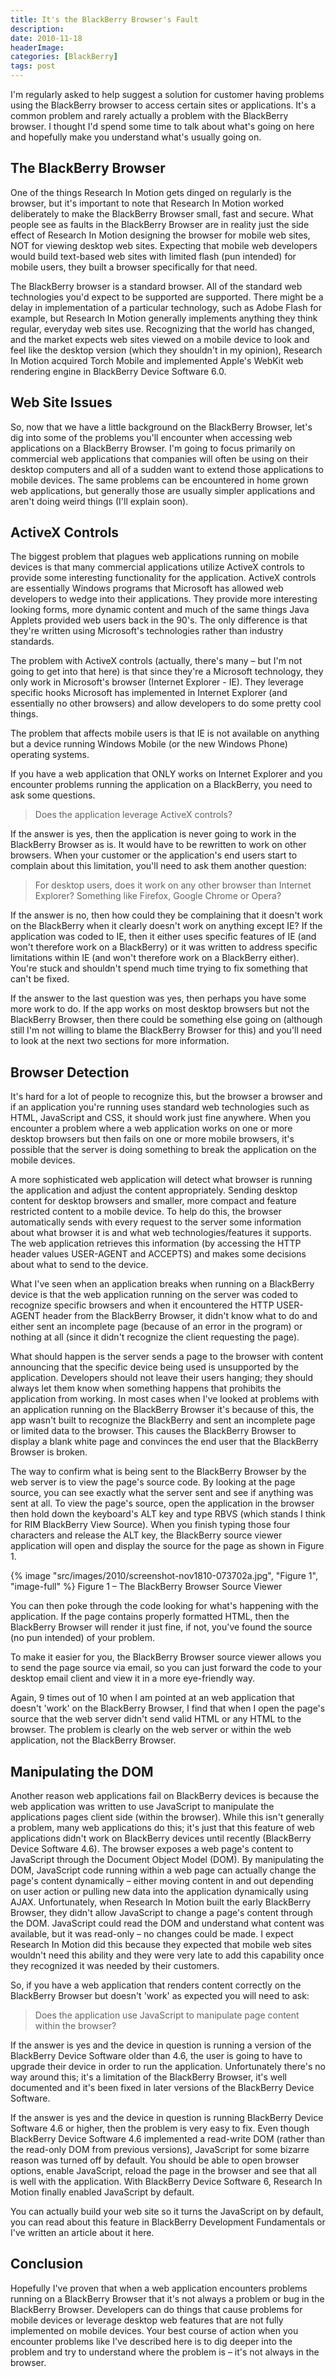 ```yaml
---
title: It's the BlackBerry Browser's Fault
description: 
date: 2010-11-18
headerImage: 
categories: [BlackBerry]
tags: post
---
```


I'm regularly asked to help suggest a solution for customer having problems using the BlackBerry browser to access certain sites or applications. It's a common problem and rarely actually a problem with the BlackBerry browser. I thought I'd spend some time to talk about what's going on here and hopefully make you understand what's usually going on.

## The BlackBerry Browser

One of the things Research In Motion gets dinged on regularly is the browser, but it's important to note that Research In Motion worked deliberately to make the BlackBerry Browser small, fast and secure. What people see as faults in the BlackBerry Browser are in reality just the side effect of Research In Motion designing the browser for mobile web sites, NOT for viewing desktop web sites. Expecting that mobile web developers would build text-based web sites with limited flash (pun intended) for mobile users, they built a browser specifically for that need.

The BlackBerry browser is a standard browser. All of the standard web technologies you'd expect to be supported are supported. There might be a delay in implementation of a particular technology, such as Adobe Flash for example, but Research In Motion generally implements anything they think regular, everyday web sites use. Recognizing that the world has changed, and the market expects web sites viewed on a mobile device to look and feel like the desktop version (which they shouldn't in my opinion), Research In Motion acquired Torch Mobile and implemented Apple's WebKit web rendering engine in BlackBerry Device Software 6.0.

## Web Site Issues

So, now that we have a little background on the BlackBerry Browser, let's dig into some of the problems you'll encounter when accessing web applications on a BlackBerry Browser. I'm going to focus primarily on commercial web applications that companies will often be using on their desktop computers and all of a sudden want to extend those applications to mobile devices. The same problems can be encountered in home grown web applications, but generally those are usually simpler applications and aren't doing weird things (I'll explain soon).

## ActiveX Controls

The biggest problem that plagues web applications running on mobile devices is that many commercial applications utilize ActiveX controls to provide some interesting functionality for the application. ActiveX controls are essentially Windows programs that Microsoft has allowed web developers to wedge into their applications. They provide more interesting looking forms, more dynamic content and much of the same things Java Applets provided web users back in the 90's. The only difference is that they're written using Microsoft's technologies rather than industry standards.

The problem with ActiveX controls (actually, there's many – but I'm not going to get into that here) is that since they're a Microsoft technology, they only work in Microsoft's browser (Internet Explorer - IE). They leverage specific hooks Microsoft has implemented in Internet Explorer (and essentially no other browsers) and allow developers to do some pretty cool things.

The problem that affects mobile users is that IE is not available on anything but a device running Windows Mobile (or the new Windows Phone) operating systems.

If you have a web application that ONLY works on Internet Explorer and you encounter problems running the application on a BlackBerry, you need to ask some questions.

> Does the application leverage ActiveX controls?

If the answer is yes, then the application is never going to work in the BlackBerry Browser as is. It would have to be rewritten to work on other browsers. When your customer or the application's end users start to complain about this limitation, you'll need to ask them another question:

> For desktop users, does it work on any other browser than Internet Explorer? Something like Firefox, Google Chrome or Opera?

If the answer is no, then how could they be complaining that it doesn't work on the BlackBerry when it clearly doesn't work on anything except IE? If the application was coded to IE, then it either uses specific features of IE (and won't therefore work on a BlackBerry) or it was written to address specific limitations within IE (and won't therefore work on a BlackBerry either). You're stuck and shouldn't spend much time trying to fix something that can't be fixed.

If the answer to the last question was yes, then perhaps you have some more work to do. If the app works on most desktop browsers but not the BlackBerry Browser, then there could be something else going on (although still I'm not willing to blame the BlackBerry Browser for this) and you'll need to look at the next two sections for more information.

## Browser Detection

It's hard for a lot of people to recognize this, but the browser a browser and if an application you're running uses standard web technologies such as HTML, JavaScript and CSS, it should work just fine anywhere. When you encounter a problem where a web application works on one or more desktop browsers but then fails on one or more mobile browsers, it's possible that the server is doing something to break the application on the mobile devices.

A more sophisticated web application will detect what browser is running the application and adjust the content appropriately. Sending desktop content for desktop browsers and smaller, more compact and feature restricted content to a mobile device. To help do this, the browser automatically sends with every request to the server some information about what browser it is and what web technologies/features it supports. The web application retrieves this information (by accessing the HTTP header values USER-AGENT and ACCEPTS) and makes some decisions about what to send to the device.

What I've seen when an application breaks when running on a BlackBerry device is that the web application running on the server was coded to recognize specific browsers and when it encountered the HTTP USER-AGENT header from the BlackBerry Browser, it didn't know what to do and either sent an incomplete page (because of an error in the program) or nothing at all (since it didn't recognize the client requesting the page).

What should happen is the server sends a page to the browser with content announcing that the specific device being used is unsupported by the application. Developers should not leave their users hanging; they should always let them know when something happens that prohibits the application from working. In most cases when I've looked at problems with an application running on the BlackBerry Browser it's because of this, the app wasn't built to recognize the BlackBerry and sent an incomplete page or limited data to the browser. This causes the BlackBerry Browser to display a blank white page and convinces the end user that the BlackBerry Browser is broken.

The way to confirm what is being sent to the BlackBerry Browser by the web server is to view the page's source code. By looking at the page source, you can see exactly what the server sent and see if anything was sent at all. To view the page's source, open the application in the browser then hold down the keyboard's ALT key and type RBVS (which stands I think for RIM BlackBerry View Source). When you finish typing those four characters and release the ALT key, the BlackBerry source viewer application will open and display the source for the page as shown in Figure 1.

{% image "src/images/2010/screenshot-nov1810-073702a.jpg", "Figure 1", "image-full" %}
Figure 1 – The BlackBerry Browser Source Viewer

You can then poke through the code looking for what's happening with the application. If the page contains properly formatted HTML, then the BlackBerry Browser will render it just fine, if not, you've found the source (no pun intended) of your problem.

To make it easier for you, the BlackBerry Browser source viewer allows you to send the page source via email, so you can just forward the code to your desktop email client and view it in a more eye-friendly way.

Again, 9 times out of 10 when I am pointed at an web application that doesn't 'work' on the BlackBerry Browser, I find that when I open the page's source that the web server didn't send valid HTML or any HTML to the browser. The problem is clearly on the web server or within the web application, not the BlackBerry Browser.

## Manipulating the DOM

Another reason web applications fail on BlackBerry devices is because the web application was written to use JavaScript to manipulate the applications pages client side (within the browser). While this isn't generally a problem, many web applications do this; it's just that this feature of web applications didn't work on BlackBerry devices until recently (BlackBerry Device Software 4.6). The browser exposes a web page's content to JavaScript through the Document Object Model (DOM). By manipulating the DOM, JavaScript code running within a web page can actually change the page's content dynamically – either moving content in and out depending on user action or pulling new data into the application dynamically using AJAX. Unfortunately, when Research In Motion built the early BlackBerry Browser, they didn't allow JavaScript to change a page's content through the DOM. JavaScript could read the DOM and understand what content was available, but it was read-only – no changes could be made. I expect Research In Motion did this because they expected that mobile web sites wouldn't need this ability and they were very late to add this capability once they recognized it was needed by their customers.

So, if you have a web application that renders content correctly on the BlackBerry Browser but doesn't 'work' as expected you will need to ask:

> Does the application use JavaScript to manipulate page content within the browser?

If the answer is yes and the device in question is running a version of the BlackBerry Device Software older than 4.6, the user is going to have to upgrade their device in order to run the application. Unfortunately there's no way around this; it's a limitation of the BlackBerry Browser, it's well documented and it's been fixed in later versions of the BlackBerry Device Software.

If the answer is yes and the device in question is running BlackBerry Device Software 4.6 or higher, then the problem is very easy to fix. Even though BlackBerry Device Software 4.6 implemented a read-write DOM (rather than the read-only DOM from previous versions), JavaScript for some bizarre reason was turned off by default. You should be able to open browser options, enable JavaScript, reload the page in the browser and see that all is well with the application. With BlackBerry Device Software 6, Research In Motion finally enabled JavaScript by default.

You can actually build your web site so it turns the JavaScript on by default, you can read about this feature in BlackBerry Development Fundamentals or I've written an article about it here.

## Conclusion

Hopefully I've proven that when a web application encounters problems running on a BlackBerry Browser that it's not always a problem or bug in the BlackBerry Browser. Developers can do things that cause problems for mobile devices or leverage desktop web features that are not fully implemented on mobile devices. Your best course of action when you encounter problems like I've described here is to dig deeper into the problem and try to understand where the problem is – it's not always in the browser.